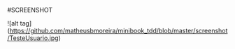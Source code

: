 #SCREENSHOT

![alt tag] (https://github.com/matheusbmoreira/minibook_tdd/blob/master/screenshot/TesteUsuario.jpg)
